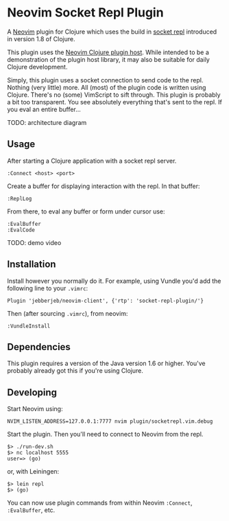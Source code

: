 # Neovim Socket Repl Plugin

A [Neovim](https://github.com/neovim/neovim) plugin for Clojure which uses the build in [socket repl](http://clojure.org/reference/repl_and_main#_launching_a_socket_server) introduced in version 1.8 of Clojure.

This plugin uses the [Neovim Clojure plugin host](https://github.com/jebberjeb/neovim-client). While intended to be a demonstration of the plugin host library, it may also be suitable for daily Clojure development.

Simply, this plugin uses a socket connection to send code to the repl. Nothing (very little) more. All (most) of the plugin code is written using Clojure. There's no (some) VimScript to sift through. This plugin is probably a bit too transparent. You see absolutely everything that's sent to the repl. If you eval an entire buffer...

TODO: architecture diagram

## Usage

After starting a Clojure application with a socket repl server.

```
:Connect <host> <port>
```

Create a buffer for displaying interaction with the repl. In that buffer:

```
:ReplLog
```

From there, to eval any buffer or form under cursor use:

```
:EvalBuffer
:EvalCode
```

TODO: demo video

## Installation

Install however you normally do it. For example, using Vundle you'd add the
following line to your `.vimrc`:

```
Plugin 'jebberjeb/neovim-client', {'rtp': 'socket-repl-plugin/'}
```

Then (after sourcing `.vimrc`), from neovim:

```
:VundleInstall
```

## Dependencies

This plugin requires a version of the Java version 1.6 or higher. You've probably already got this if you're using Clojure.

## Developing

Start Neovim using:

```
NVIM_LISTEN_ADDRESS=127.0.0.1:7777 nvim plugin/socketrepl.vim.debug
```

Start the plugin. Then you'll need to connect to Neovim from the repl.

```
$> ./run-dev.sh
$> nc localhost 5555
user=> (go)
```

or, with Leiningen:

```
$> lein repl
$> (go)
```

You can now use plugin commands from within Neovim `:Connect`, `:EvalBuffer`, etc.
